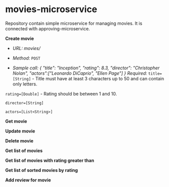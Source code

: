 # movies-microservice
Repository contain simple microservice for managing movies. It is connected with approving-microservice.

**Create movie**
* *URL:*
  _movies/_

* *Method:*
  `POST`
  
* *Sample call:*
_{
	"title": "Inception",
	"rating": 8.3,
	"director": "Christopher Nolan",
	"actors":["Leonardo DiCaprio", "Ellen Page"]
}_
*Required:* `title=[String]` - Title must have at least 3 characters up to 50 and can contain only letters.

`rating=[Double]` - Rating should be between 1 and 10. 

`director=[String]`

`actors=[List<String>]`

**Get movie**

**Update movie**

**Delete movie**

**Get list of movies**

**Get list of movies with rating greater than**

**Get list of sorted movies by rating**

**Add review for movie**

